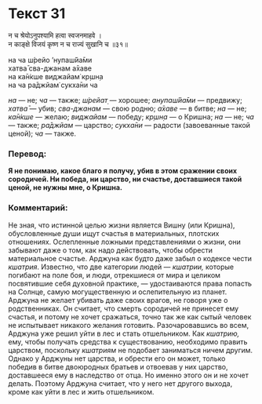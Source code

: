 # Текст 31

न च श्रेयोऽनुपश्यामि हत्वा स्वजनमाहवे ।  
न काङ्क्षे विजयं कृष्ण न च राज्यं सुखानि च ॥३१॥

на ча ш́рейо ’нупаш́йа̄ми  
хатва̄ сва-джанам а̄хаве  
на ка̄н̇кше виджайам̇ кр̣шн̣а  
на ча ра̄джйам̇ сукха̄ни ча

_на_ — не; _ча_ — также; _ш́рейат̣_ — хорошее; _анупаш́йа̄ми_ — предвижу; _хатва̄_ — убив; _сва-джанам_ — свою родню; _а̄хаве_ — в битве; _на_ — не; _ка̄н̇кше_ — желаю; _виджайам_ — победу; _кр̣шн̣а_ — о Кришна; _на_ — не; _ча_ — также; _ра̄джйам_ — царство; _сукха̄ни_ — радости (завоеванные такой ценой); _ча_ — также.

### Перевод:

**Я не понимаю, какое благо я получу, убив в этом сражении своих сородичей. Ни победа, ни царство, ни счастье, доставшиеся такой ценой, не нужны мне, о Кришна.**

### Комментарий:

Не зная, что истинной целью жизни является Вишну (или Кришна), обусловленные души ищут счастья в материальных, плотских отношениях. Ослепленные ложными представлениями о жизни, они забывают даже о том, как надо действовать, чтобы обрести материальное счастье. Арджуна как будто даже забыл о кодексе чести _кшатрия_. Известно, что две категории людей — _кшатрии,_ которые погибают на поле боя, и люди, отрекшиеся от мира и целиком посвятившие себя духовной практике, — удостаиваются права попасть на Солнце, самую могущественную и ослепительную из планет. Арджуна не желает убивать даже своих врагов, не говоря уже о родственниках. Он считает, что смерть сородичей не принесет ему счастья, и потому не хочет сражаться, точно так же как сытый человек не испытывает никакого желания готовить. Разочаровавшись во всем, Арджуна уже решил уйти в лес и стать отшельником. Как _кшатрию,_ ему, чтобы получать средства к существованию, необходимо править царством, поскольку _кшатриям_ не подобает заниматься ничем другим. Однако у Арджуны нет царства, и обрести его он может, только победив в битве двоюродных братьев и отвоевав у них царство, доставшееся ему в наследство от отца. Но именно этого он и не хочет делать. Поэтому Арджуна считает, что у него нет другого выхода, кроме как уйти в лес и жить отшельником.